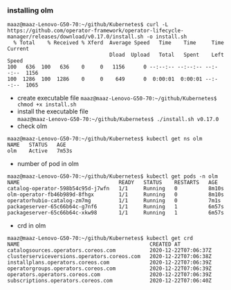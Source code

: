 ### installing olm  
```
maaz@maaz-Lenovo-G50-70:~/github/Kubernetes$ curl -L https://github.com/operator-framework/operator-lifecycle-manager/releases/download/v0.17.0/install.sh -o install.sh
  % Total    % Received % Xferd  Average Speed   Time    Time     Time  Current
                                 Dload  Upload   Total   Spent    Left  Speed
100   636  100   636    0     0   1156      0 --:--:-- --:--:-- --:--:--  1156
100  1286  100  1286    0     0    649      0  0:00:01  0:00:01 --:--:--  1065
```
* create executable file
`maaz@maaz-Lenovo-G50-70:~/github/Kubernetes$ chmod +x install.sh`  
* install the executable file   
`maaz@maaz-Lenovo-G50-70:~/github/Kubernetes$ ./install.sh v0.17.0 `  
* check olm  
``` 
maaz@maaz-Lenovo-G50-70:~/github/Kubernetes$ kubectl get ns olm
NAME   STATUS   AGE
olm    Active   7m53s

``` 
* number of pod in olm   
```
maaz@maaz-Lenovo-G50-70:~/github/Kubernetes$ kubectl get pods -n olm
NAME                                READY   STATUS    RESTARTS   AGE
catalog-operator-598b54c95d-j7wfn   1/1     Running   0          8m10s
olm-operator-fb46b989d-8fhgx        1/1     Running   0          8m10s
operatorhubio-catalog-zm7mg         1/1     Running   0          7m1s
packageserver-65c66b64c-g7nf6       1/1     Running   1          6m57s
packageserver-65c66b64c-xkw98       1/1     Running   1          6m57s
```  
* crd in olm   
```
maaz@maaz-Lenovo-G50-70:~/github/Kubernetes$ kubectl get crd
NAME                                          CREATED AT
catalogsources.operators.coreos.com           2020-12-22T07:06:37Z
clusterserviceversions.operators.coreos.com   2020-12-22T07:06:38Z
installplans.operators.coreos.com             2020-12-22T07:06:39Z
operatorgroups.operators.coreos.com           2020-12-22T07:06:39Z
operators.operators.coreos.com                2020-12-22T07:06:39Z
subscriptions.operators.coreos.com            2020-12-22T07:06:40Z

```